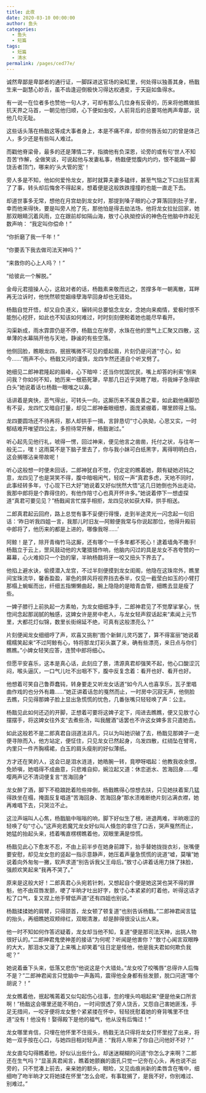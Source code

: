 ```yaml
---
title: 此夜
date: 2020-03-10 00:00:00
author: 鱼头
categories: 
  - 鱼头
  - 短篇
tags: 
  - 短篇
  - 清水
permalink: /pages/ced77e/
---
```


诚然卑鄙是卑鄙者的通行证，一脚踩进这官场的染缸里，何处得以独善其身，杨戬生来一副慧心妙舌，虽不齿逢迎倒极快习得达权通变，于天庭如鱼得水。

有一说一在位者多也赞他一句人才，可却有那么几位身有反骨的，历来将他瞧做抵抗天界之马首，一朝见他归顺，心下便如虫咬，人前背后的总要骂他两声卑鄙，说他几句无耻。

这些话头落在杨戬这等成大事者身上，本是不痛不痒，却奈何唇舌如刀的曾是体己人，多少还是有些叫人难过。

<!-- more -->

而戳他脊梁骨，最多的还是薄情二字，指摘他有负深恩，论旁的或有句‘世人不知吾苦’作解，全做笑谈，可说起他与发妻私事，杨戬便觉腹内灼灼，恨不能踹一脚饶舌者顶门，哪来的‘头大管的宽’！

旁人多是不知，他如何爱怜龙女，那时就算夫妻多磕绊，甚至气恼之下口出狂言离了了事，转头却后悔舍不得起来，想着便是这般跌跌撞撞的也能一直走下去。

却道世事多无常，想他在月宫劫到龙女时，那提到嗓子眼的心才算落回到肚子里，幸而他来得快，要是叫旁人抢了先，那他怕是得去劫法场，他将龙女拉扯回家，她那双眼睛沉着风雨，立在跟前却如隔山海，敖寸心执拗控诉的神色在他脑中炸起无数声响：
“我定叫你偿命！”

“你折磨了我一千年！”

“你要丢下我去做司法天神吗？”

“来救你的心上人吗？！”

“给彼此一个解脱。”

金母元君擅操人心，这敌对者的话，杨戬素来敬而远之，苦撑多年一朝离散，耳畔再无泣诉时，他恍然顿觉姻缘孽海早回身却也无错处。

杨戬自觉开悟，却又自负道义，辗转间总要惦念龙女，念她向来痴情，爱极时恨不能刨心挖肝，如此也不知该如何难过，时时刻刻便盼着她也能尽早看开。

沟渠新成，雨水霏霏仍是不停，杨戬立在岸旁，水珠在他的罡气上汇聚又四散，这单薄的水幕隔开他与天地，静谧的有些空落。

他侧回脸，瞧眼龙四，抿抿嘴微不可见的蹙起眉，片刻仍是问道“寸心，如今……”雨声不小，杨戬又问的谨慎，龙四乍然还道自个听叉劈了。

她细见二郎神君隆起的眉峰，心下暗啐：还当你忧国忧民，嘴上却答的利索“倒来问我？你如何不知，她历来一根筋死犟，早那几日近乎哭瞎了眼，将我婶子急得欲白头”她说着话乜杨戬一眼嗤之以鼻。

话讲着是爽快，恶气得出，可转头一向，这厮历来不属良善之辈，如此戳他痛脚恐有不妥，龙四忙又暗自打量，却见二郎神垂眼细想，面庞紧绷着，哪里顾得上恼。

龙四要圆场还不待再将，那人却拱手一揖，言辞恳切“寸心执拗，心思又实，一时郁结难开唯望四公主，多担待常开解，杨戬谢过。”

听心起先见他行礼，唬得一愣，回过神来，便见他言之凿凿，托付之状，与往年一般无二，嘿！这雨莫不是下脑子里去了，你与我小妹可白纸黑字，离得明明白白，这会搁哪沾亲带故呢！

听心这般想一时便未回话，二郎神犹自不觉，仍定定的瞧着她，颇有疑她迟钝之意，龙四见了也是哭笑不得，腹中暗咽闲气，轻叹一声“真君多虑，天地不同时，此事经转多年，寸心现下已大好”她说着又好似恍然大悟“这几日她倒也外出走动，我那中郎将是个靠得住的，有他作陪寸心也真开怀许多。”她说着停下一想虚探道“真君可要见见？”杨戬闻言忙摆手相拒，龙四见状如获大释，拱手相送。

二郎真君起云回府，路上总觉有事不妥便行得慢，走到半途灵光一闪念起一句旧话：‘昨日听我四姐一言，我那儿时旧友—阿鲸便我常与你说起那位，他得升殿前中郎将了，他历来的都是上进的，哪像我呀……’

阿鲸！是了，除开青梅竹马这厮，还有哪个一千多年都不死心！逮着墙角不撒手!杨戬立于云上，罡风鼓动他的大氅猎猎作响，他脑内闪过的具是龙女不吝夸赞的一幕幕，心火难抑只一个劲的窜，半晌杨戬将牙一咬又扭头下界去了。


他掐上避水诀，偷摸潜入龙宫，不过半刻便摸到龙女闺阁，他隐在这珠帘外，瞧里间宝珠流华，馨香盈盈，翠色的屏风将视界挡去泰半，仅见一截莹白如玉的小臂打那榻上蜿蜒而出，纤细五指懒懒曲起，腕上隐隐的是暗青血管，细瞧去显是瘦了些。

一婢子膝行上前执起一方素帕，为龙女细细净手，二郎神君见了不觉摩挲掌心，恍惚间念起那润腻的触感，这婢女许是房中老人，与龙女轻声叙话起来“素闻上元节里，大都花灯似锦，数里长街绵延不绝，可真有这般漂亮么？”

片刻便闻龙女细细哼了声，欢喜又挑剔“图个新鲜儿灵巧罢了，算不得富丽”她说着糯糯笑起来“不过阿鲸有心，特将那龙灯彩头赢了来，确有些漂亮，来日点与你们瞧瞧。”小婢女轻笑应答，连赞中郎将细心。

但愿平安喜乐，这本是真心话，此刻应了景，清源真君却强笑不起，他心口酸涩沉闷，喉头逼仄，一口气儿吐不出咽不下，腹中反复念着：看开也好、看开也好。

他想着可笑自己鲁莽蠢钝，转身要走又听龙女话道“如今凡人也喜享乐，瓦子里唱曲作戏的也分外有趣……”她正讲着话忽的戛然而止，一时房中沉寂无声，他侧脸去瞧，只见得那婢子脸上显出急慌慌的忧色，几番张嘴只轻轻唤了声：公主。

杨戬见此如何还迈的开脚，正想着可要将这婢子定下，闯进去瞧瞧，便又见敖寸心摆摆手，将这婢女往外支“去煮些汤，叫我醒酒”话罢也不许这女婢多言只遣她去。

如此这般若不是二郎真君自诩道法非凡，只以为叫她识破了去，杨戬见那婢子一走便寻隙而入，他方站定，便怔住，只见龙女已然起身，乌发四散，红绡坠在臂弯，内里只一件齐胸襦裙，白玉的肩头瘦削的好似薄纸。

方才还在笑的人，这会已是泪水涟涟，她皓腕一转，竟咿呀唱起：他教我收余恨，免娇嗔，她唱得不成曲意，只悲难自抑，婉泣起又道：休恋逝水、苦海回身……嘤嘤两声记不清词便复言“苦海回身”

龙女醉了酒，脚下不稳踉跄着险些摔倒，杨戬瞧得心惊想去扶，只见她扶着案几猛得跌坐在榻，掩面反复唱道“苦海回身、苦海回身”那水渍难断绝片刻沾满衣襟，她再难唱下去，只哭泣不止。

这泣声端叫人心焦，杨戬脑中嗡嗡的响，脚下好似生了根，进退两难，半晌艰涩的轻唤了句“寸心。”这声宛若魔咒龙女好似叫人倏忽的拿住了口舌，哭声戛然而止，她猛的抬起头来，捂着嘴直楞楞瞧着他，双眼里满是惊慌。

杨戬见此心下愈发不忍，不由上前半步在她身前蹲下，抬手替她拢拢衣衫，张嘴便要安慰，却见龙女忽的竖起一指示意静声，她压着声量急慌慌的说道“嘘，莫嚷”她说着向外匆匆一撇，软声求道“别告诉我父王母后。”敖寸心讲着话用力抹了抹脸，强颜欢笑起来“我再不哭了。”

原来是这般大好！二郎真君心头宛若针刺，又想起自个便是她这哭也哭不得的罪魁，他不由双唇发颤，哽了半晌才吐出好字，敖寸心本紧紧的盯着他，听得这话才松了口气，复又捏上他手臂低声道“还有四姐也别说。”

杨戬揉揉她的肩臂，只得颔首，龙女顿了顿复道“也别告诉杨戬。”二郎神君闻言猛的抬头，再细瞧她双颊绯红，双眼清澈，却是醉得很没认出人来。

他一时不知如何作答迟疑着，龙女却当他不知，复道“便是那司法天神，出挑人物很好认的。”二郎神君鬼使神差的接话“为何呢？听闻是他害你？”敖寸心闻言双眼睁的大大，那泪水又漫了上来嘴上却笑着“往日定是怪他，他是我夫君如何欺负我呢？”

她说着垂下头来，低落又悲伤“他说这是个大错处。”龙女咬了咬嘴唇“总得许人后悔不是？”二郎神君闻言只觉脑中一声轰鸣，震得他全身都有些发颤，脱口问道“哪个胡说？！”

龙女瞧着他，抿起嘴蔫着又似勾起伤心往事，忽的埋头呜咽起来“便是他亲口所言啊！”杨戬这会哪里还能不明白，一时间恨透了旁人饶舌，又怨自己害她匪浅，手足无措间，一咬牙便将龙女整个紧紧搂在怀中，轻轻抚慰着她的脊背嘴里不住道“没有！他没有！娶得殿下是他的福气，他从没有后悔过！”

龙女哪里肯信，只埋在他怀里不住摇头，杨戬无法只得将龙女打怀里挖了出来，将她一双手按在心口，与她四目相对轻声道：“我将人带来了你自己问他好不好？”

龙女直勾勾得瞧着他，好似认出些什么，却迷迷糊糊的问道“你怎么才来啊？二郎还在生气吗？”显圣真君闻言，瞧着她颤巍的面孔只觉一记夯在心头，再也说不出旁的，只不觉凑上前去，亲亲她的额头，眼睑，又见齿痕尚新的柔唇含在嘴中，细细吻了吻半晌才又将她揉在怀里“怎么会呢，有事耽搁了，是我不好，你别难过、别难过。”

